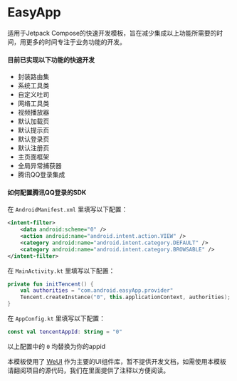 
# EasyApp
适用于Jetpack Compose的快速开发模板，旨在减少集成以上功能所需要的时间，用更多的时间专注于业务功能的开发。

#### 目前已实现以下功能的快速开发

 - 封装路由集
 - 系统工具类
 - 自定义吐司
 - 网络工具类
 - 视频播放器
 - 默认加载页
 - 默认提示页
 - 默认登录页
 - 默认注册页
 - 主页面框架
 - 全局异常捕获器
 - 腾讯QQ登录集成

#### 如何配置腾讯QQ登录的SDK

在 `AndroidManifest.xml` 里填写以下配置：

```xml
<intent-filter>
    <data android:scheme="0" /> 
    <action android:name="android.intent.action.VIEW" />
    <category android:name="android.intent.category.DEFAULT" />
    <category android:name="android.intent.category.BROWSABLE" />
</intent-filter>
```

在 `MainActivity.kt` 里填写以下配置：
```kt
private fun initTencent() {
    val authorities = "com.android.easyApp.provider"
    Tencent.createInstance("0", this.applicationContext, authorities);
}
```

在 `AppConfig.kt` 里填写以下配置：
```kt
const val tencentAppId: String = "0"
```

以上配置中的 `0` 均替换为你的appid

本模板使用了 [WeUI](https://gitee.com/chengdongqing/weui) 作为主要的UI组件库，暂不提供开发文档，如需使用本模板请翻阅项目的源代码，我们在里面提供了注释以方便阅读。